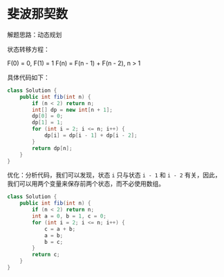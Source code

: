 # 斐波那契数

解题思路：动态规划

状态转移方程：

F(0) = 0, F(1) = 1
F(n) = F(n - 1) + F(n - 2), n > 1

具体代码如下：

```java
class Solution {
    public int fib(int n) {
        if (n < 2) return n;
        int[] dp = new int[n + 1];
        dp[0] = 0;
        dp[1] = 1;
        for (int i = 2; i <= n; i++) {
            dp[i] = dp[i - 1] + dp[i - 2];
        }
        return dp[n];
    }
}
```

优化：分析代码，我们可以发现，状态 `i` 只与状态 `i - 1` 和 `i - 2` 有关，因此，我们可以用两个变量来保存前两个状态，而不必使用数组。

```java
class Solution {
    public int fib(int n) {
        if (n < 2) return n;
        int a = 0, b = 1, c = 0;
        for (int i = 2; i <= n; i++) {
            c = a + b;
            a = b;
            b = c;
        }
        return c;
    }
}
```
